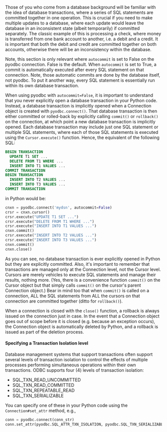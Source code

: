 Those of you who come from a database background will be familiar with the idea of database transactions, where a series of SQL statements are committed together in one operation. This is crucial if you need to make multiple updates to a database, where each update would leave the database in an inconsistent state (albeit temporarily) if committed separately. The classic example of this is processing a check, where money is transferred from one bank account to another, i.e. a debit and a credit. It is important that both the debit and credit are committed together on both accounts, otherwise there will be an inconsistency within the database.

Note, this section is only relevant where `autocommit` is set to False on the pyodbc connection. False is the default. When `autocommit` is set to True, a commit is automatically executed after every SQL statement on that connection. Note, those automatic commits are done by the database itself, not pyodbc. To put it another way, every SQL statement is essentially run within its own database transaction.

When using pyodbc with `autocommit=False`, it is important to understand that you never explicitly open a database transaction in your Python code. Instead, a database transaction is implicitly opened when a Connection object is created with `pyodbc.connect()`. That database transaction is then either committed or rolled-back by explicitly calling `commit()` or `rollback()` on the connection, at which point a new database transaction is implicitly opened. Each database transaction may include just one SQL statement or multiple SQL statements, where each of those SQL statements is executed using the `Cursor.execute()` function.  Hence, the equivalent of the following SQL:
```sql
BEGIN TRANSACTION
  UPDATE T1 SET ...
  DELETE FROM T1 WHERE ...
  INSERT INTO T1 VALUES ...
COMMIT TRANSACTION
BEGIN TRANSACTION
  INSERT INTO T2 VALUES ...
  INSERT INTO T3 VALUES ...
COMMIT TRANSACTION
```
in Python would be:
```python
cnxn = pyodbc.connect('mydsn', autocommit=False)
crsr = cnxn.cursor()
crsr.execute("UPDATE T1 SET ...")
crsr.execute("DELETE FROM T1 WHERE ...")
crsr.execute("INSERT INTO T1 VALUES ...")
cnxn.commit()
crsr.execute("INSERT INTO T2 VALUES ...")
crsr.execute("INSERT INTO T3 VALUES ...")
cnxn.commit()
cnxn.close()
```
As you can see, no database transaction is ever explicitly opened in Python but they are explicitly committed. Also, it's important to remember that transactions are managed only at the Connection level, not the Cursor level. Cursors are merely vehicles to execute SQL statements and manage their results, nothing more.  (Yes, there is a convenience function `commit()` on the Cursor object but that simply calls `commit()` on the cursor's parent Connection object.)  Bear in mind too that when `commit()` is called on a connection, ALL the SQL statements from ALL the cursors on that connection are committed together (ditto for `rollback()`).

When a connection is closed with the `close()` function, a rollback is always issued on the connection just in case. In the event that a Connection object goes out of scope before it is closed (e.g. because an exception occurs), the Connection object is automatically deleted by Python, and a rollback is issued as part of the deletion process.

#### Specifying a Transaction Isolation level

Database management systems that support transactions often support several levels of transaction isolation to control the effects of multiple processes performing simultaneous operations within their own transactions. ODBC supports four (4) levels of transaction isolation:

- SQL_TXN_READ_UNCOMMITTED
- SQL_TXN_READ_COMMITTED
- SQL_TXN_REPEATABLE_READ
- SQL_TXN_SERIALIZABLE

You can specify one of these in your Python code using the `Connection#set_attr` method, e.g.,

```python
conn = pyodbc.connect(conn_str)
conn.set_attr(pyodbc.SQL_ATTR_TXN_ISOLATION, pyodbc.SQL_TXN_SERIALIZABLE)
```
